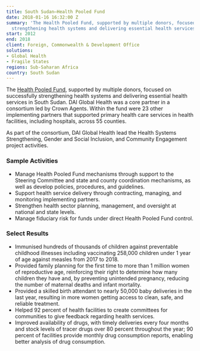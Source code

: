 ```yaml
---
title: South Sudan—Health Pooled Fund
date: 2018-01-16 16:32:00 Z
summary: 'The Health Pooled Fund, supported by multiple donors, focused on successfully
  strengthening health systems and delivering essential health services in South Sudan. '
start: 2012
end: 2018
client: Foreign, Commonwealth & Development Office
solutions:
- Global Health
- Fragile States
regions: Sub-Saharan Africa
country: South Sudan
---
```


The [Health Pooled Fund](https://medium.com/@HPFSouthSudan), supported by multiple donors, focused on successfully strengthening health systems and delivering essential health services in South Sudan. DAI Global Health was a core partner in a consortium led by Crown Agents. Within the fund were 23 other implementing partners that supported primary health care services in health facilities, including hospitals, across 55 counties.

As part of the consortium, DAI Global Health lead the Health Systems Strengthening, Gender and Social Inclusion, and Community Engagement project activities.

### Sample Activities

* Manage Health Pooled Fund mechanisms through support to the Steering Committee and state and county coordination mechanisms, as well as develop policies, procedures, and guidelines.
* Support health service delivery through contracting, managing, and monitoring implementing partners.
* Strengthen health sector planning, management, and oversight at national and state levels.
* Manage fiduciary risk for funds under direct Health Pooled Fund control.

### Select Results

* Immunised hundreds of thousands of children against preventable childhood illnesses including vaccinating 258,000 children under 1 year of age against measles from 2017 to 2018.
* Provided family planning for the first time to more than 1 million women of reproductive age, reinforcing their right to determine how many children they have and, by preventing unintended pregnancy, reducing the number of maternal deaths and infant mortality.
* Provided a skilled birth attendant to nearly 50,000 baby deliveries in the last year, resulting in more women getting access to clean, safe, and reliable treatment.
* Helped 92 percent of health facilities to create committees for communities to give feedback regarding health services.
* Improved availability of drugs, with timely deliveries every four months and stock levels of tracer drugs over 80 percent throughout the year; 90 percent of facilities provide monthly drug consumption reports, enabling better analysis of drug consumption.